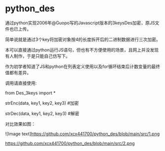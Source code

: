 # python_des
通过python实现2006年@Guopo写的Javascript版本的3keysDes加密，原JS文件也已上传。

简单说就是通过3个key将加密对象按4的长度拆开后的二进制数据进行三次加密。

本可以直接通过python运行JS语句，但也有不方便使用的场景，且网上并没发现有人制作，于是只能自己仿写下。

作为初学者知道了JS和python在列表定义使用以及for循环结束后计数变量的最终值都有差异。

调用请直接使用:

from Des_3keys import *

strEnc(data, key1, key2, key3) #加密

strDec(data, key1, key2, key3) #解密

对比效果如图：

![Image text]https://github.com/xcx441700/python_des/blob/main/src/1.png

https://github.com/xcx441700/python_des/blob/main/src/2.png
